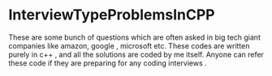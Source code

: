 # InterviewTypeProblemsInCPP

These are some bunch of questions which are often asked in big tech giant companies like amazon, google , microsoft etc.
These codes are written purely in c++ , and all the solutions are coded by me itself.
Anyone can refer these code if they are preparing for any coding interviews .
